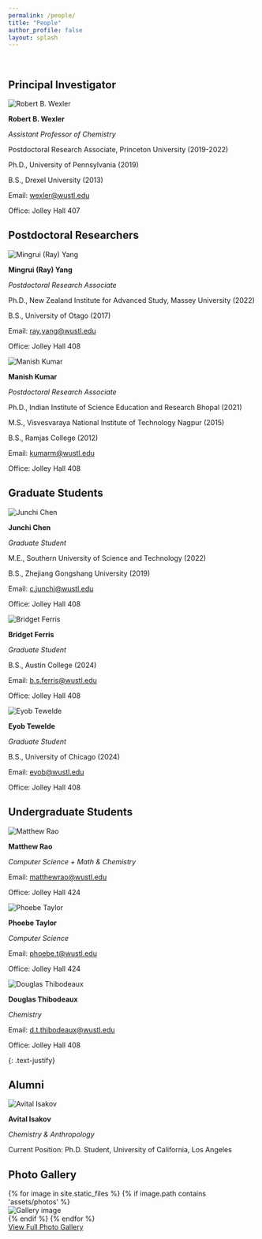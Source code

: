 ```yaml
---
permalink: /people/
title: "People"
author_profile: false
layout: splash
---
```


<link rel="stylesheet" type="text/css" href="../styles.css">
<script src="../script.js" defer></script>

<br>

## Principal Investigator

<div class="card" onclick="toggleCard(this)">
<img src="/assets/images/rob-photo.png" alt="Robert B. Wexler">
<div class="container">
  <p><b>Robert B. Wexler</b></p>
  <p><i>Assistant Professor of Chemistry</i></p>
  <div class="hidden-content">
    <p>Postdoctoral Research Associate, Princeton University (2019-2022)</p>
    <p>Ph.D., University of Pennsylvania (2019)</p>
    <p>B.S., Drexel University (2013)</p>
    <p>Email: <a href="mailto:wexler@wustl.edu">wexler@wustl.edu</a></p>
    <p>Office: Jolley Hall 407</p>
  </div>
</div>
</div>

## Postdoctoral Researchers

<div class="card" onclick="toggleCard(this)">
  <img src="/assets/images/ray-photo.jpg" alt="Mingrui (Ray) Yang" class="card-image">
  <div class="container">
    <p><b>Mingrui (Ray) Yang</b></p>
    <p><i>Postdoctoral Research Associate</i></p>
    <div class="hidden-content">
      <p>Ph.D., New Zealand Institute for Advanced Study, Massey University (2022)</p>
      <p>B.S., University of Otago (2017)</p>
      <p>Email: <a href="mailto:ray.yang@wustl.edu">ray.yang@wustl.edu</a></p>
      <p>Office: Jolley Hall 408</p>
    </div>
  </div>
</div>

<div class="card" onclick="toggleCard(this)">
  <img src="/assets/images/manish-photo-1.jpg" alt="Manish Kumar" class="card-image">
  <div class="container">
    <p><b>Manish Kumar</b></p>
    <p><i>Postdoctoral Research Associate</i></p>
    <div class="hidden-content">
      <p>Ph.D., Indian Institute of Science Education and Research Bhopal (2021)</p>
      <p>M.S., Visvesvaraya National Institute of Technology Nagpur (2015)</p>
      <p>B.S., Ramjas College (2012)</p>
      <p>Email: <a href="mailto:kumarm@wustl.edu">kumarm@wustl.edu</a></p>
      <p>Office: Jolley Hall 408</p>
    </div>
  </div>
</div>

## Graduate Students

<div class="card" onclick="toggleCard(this)">
  <img src="/assets/images/junchi-photo.png" alt="Junchi Chen" class="card-image">
  <div class="container">
    <p><b>Junchi Chen</b></p>
    <p><i>Graduate Student</i></p>
    <div class="hidden-content">
      <p>M.E., Southern University of Science and Technology (2022)</p>
      <p>B.S., Zhejiang Gongshang University (2019)</p>
      <p>Email: <a href="mailto:c.junchi@wustl.edu">c.junchi@wustl.edu</a></p>
      <p>Office: Jolley Hall 408</p>
    </div>
  </div>
</div>

<div class="card" onclick="toggleCard(this)">
  <img src="/assets/images/bridget-ferris.jpg" alt="Bridget Ferris" class="card-image">
  <div class="container">
    <p><b>Bridget Ferris</b></p>
    <p><i>Graduate Student</i></p>
    <div class="hidden-content">
      <p>B.S., Austin College (2024)</p>
      <p>Email: <a href="mailto:b.s.ferris@wustl.edu">b.s.ferris@wustl.edu</a></p>
      <p>Office: Jolley Hall 408</p>
    </div>
  </div>
</div>

<div class="card" onclick="toggleCard(this)">
  <img src="/assets/images/eyob-tewelde.jpg" alt="Eyob Tewelde" class="card-image">
  <div class="container">
    <p><b>Eyob Tewelde</b></p>
    <p><i>Graduate Student</i></p>
    <div class="hidden-content">
      <p>B.S., University of Chicago (2024)</p>
      <p>Email: <a href="mailto:eyob@wustl.edu">eyob@wustl.edu</a></p>
      <p>Office: Jolley Hall 408</p>
    </div>
  </div>
</div>

<!-- <div class="card" onclick="toggleCard(this)">
  <img src="/assets/masthead-logo/masthead-logo.png" alt="Ph.D. Opportunities" class="card-image">
  <div class="container">
    <p><b>Ph.D. Positions Available</b></p>
    <p><i>Join the Wexler Group</i></p>
    <div class="hidden-content">
      <p>The Wexler group is currently looking for Ph.D. students to work on all ongoing research projects. More information about our graduate program and application process can be found <a href="https://chemistry.wustl.edu/graduate">here</a>.</p>
    </div>
  </div>
</div> -->

## Undergraduate Students

<div class="card" onclick="toggleCard(this)">
  <img src="/assets/images/matthew-photo.jpg" alt="Matthew Rao" class="card-image">
  <div class="container">
    <p><b>Matthew Rao</b></p>
    <p><i>Computer Science + Math & Chemistry</i></p>
    <div class="hidden-content">
      <p>Email: <a href="mailto:matthewrao@wustl.edu">matthewrao@wustl.edu</a></p>
      <p>Office: Jolley Hall 424</p>
    </div>
  </div>
</div>

<div class="card" onclick="toggleCard(this)">
  <img src="/assets/images/phoebe-photo.jpg" alt="Phoebe Taylor" class="card-image">
  <div class="container">
    <p><b>Phoebe Taylor</b></p>
    <p><i>Computer Science</i></p>
    <div class="hidden-content">
      <p>Email: <a href="mailto:phoebe.t@wustl.edu">phoebe.t@wustl.edu</a></p>
      <p>Office: Jolley Hall 424</p>
    </div>
  </div>
</div>

<div class="card" onclick="toggleCard(this)">
  <img src="/assets/images/douglas-photo.jpg" alt="Douglas Thibodeaux" class="card-image">
  <div class="container">
    <p><b>Douglas Thibodeaux</b></p>
    <p><i>Chemistry</i></p>
    <div class="hidden-content">
      <p>Email: <a href="mailto:d.t.thibodeaux@wustl.edu">d.t.thibodeaux@wustl.edu</a></p>
      <p>Office: Jolley Hall 408</p>
    </div>
  </div>
</div>

<!-- <div class="card" onclick="toggleCard(this)">
  <img src="/assets/images/nancy-photo.png" alt="Nancy Patel">
  <div class="container">
    <p><b>Nancy Patel</b></p>
    <p><i>Computer Science + Math & Economics</i></p>
    <div class="hidden-content">
      <p>Email: <a href="mailto:nancy.patel@wustl.edu">nancy.patel@wustl.edu</a></p>
      <p>Office: Jolley Hall 408</p>
    </div>
  </div>
</div>

<div class="card" onclick="toggleCard(this)">
  <img src="/assets/images/ethan-photo.png" alt="Ethan Nussinov">
  <div class="container">
    <p><b>Ethan Nussinov</b></p>
    <p><i>Data Science</i></p>
    <div class="hidden-content">
      <p>Email: <a href="mailto:ethan.nussinov@wustl.edu">ethan.nussinov@wustl.edu</a></p>
      <p>Office: Jolley Hall 408</p>
    </div>
  </div>
</div> -->

{: .text-justify}

## Alumni

<div class="card" onclick="toggleCard(this)">
  <img src="/assets/images/avital-photo.png" alt="Avital Isakov">
  <div class="container">
    <p><b>Avital Isakov</b></p>
    <p><i>Chemistry & Anthropology</i></p>
    <div class="hidden-content">
      <p>Current Position: Ph.D. Student, University of California, Los Angeles</p>
    </div>
  </div>
</div>

## Photo Gallery
<div class="swiper gallery-swiper">
  <div class="swiper-wrapper">
    {% for image in site.static_files %}
      {% if image.path contains 'assets/photos' %}
      <div class="swiper-slide">
        <img src="{{ image.path | relative_url }}" alt="Gallery image">
      </div>
      {% endif %}
    {% endfor %}
  </div>

  <!-- Navigation buttons -->
  <div class="swiper-button-next"></div>
  <div class="swiper-button-prev"></div>
</div>

<!-- Link to full gallery page -->
<div class="gallery-link-container">
  <a href="{{ '/gallery' | relative_url }}" class="gallery-link">View Full Photo Gallery</a>
</div>

<!-- Include Swiper.js CSS and JS -->
<link
  rel="stylesheet"
  href="https://cdn.jsdelivr.net/npm/swiper@9/swiper-bundle.min.css"
/>
<script src="https://cdn.jsdelivr.net/npm/swiper@9/swiper-bundle.min.js"></script>

<script>
  const swiper = new Swiper(".gallery-swiper", {
    loop: true,
    speed: 800,
    effect: 'coverflow',
    fadeEffect: {
      crossFade: false,
    },
    autoplay: {
      delay: 3500,
      disableOnInteraction: false,
    },
    navigation: {
      nextEl: ".swiper-button-next",
      prevEl: ".swiper-button-prev",
    },
    pagination: false, // disable pagination dots
  });
</script>
